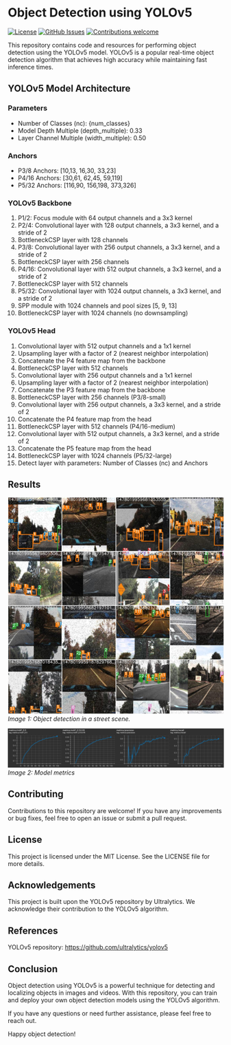 # Object Detection using YOLOv5
[![License](https://img.shields.io/badge/License-MIT-blue.svg)](https://opensource.org/licenses/MIT)
[![GitHub Issues](https://img.shields.io/github/issues/ayushgoel24/object-detection-using-yolov5.svg)](https://github.com/ayushgoel24/object-detection-using-yolov5/issues)
[![Contributions welcome](https://img.shields.io/badge/Contributions-welcome-orange.svg)](https://github.com/ayushgoel24/object-detection-using-yolov5)

This repository contains code and resources for performing object detection using the YOLOv5 model. YOLOv5 is a popular real-time object detection algorithm that achieves high accuracy while maintaining fast inference times.

## YOLOv5 Model Architecture

### Parameters
- Number of Classes (nc): {num_classes}
- Model Depth Multiple (depth_multiple): 0.33
- Layer Channel Multiple (width_multiple): 0.50

### Anchors
- P3/8 Anchors: [10,13, 16,30, 33,23]
- P4/16 Anchors: [30,61, 62,45, 59,119]
- P5/32 Anchors: [116,90, 156,198, 373,326]

### YOLOv5 Backbone
1. P1/2: Focus module with 64 output channels and a 3x3 kernel
2. P2/4: Convolutional layer with 128 output channels, a 3x3 kernel, and a stride of 2
3. BottleneckCSP layer with 128 channels
4. P3/8: Convolutional layer with 256 output channels, a 3x3 kernel, and a stride of 2
5. BottleneckCSP layer with 256 channels
6. P4/16: Convolutional layer with 512 output channels, a 3x3 kernel, and a stride of 2
7. BottleneckCSP layer with 512 channels
8. P5/32: Convolutional layer with 1024 output channels, a 3x3 kernel, and a stride of 2
9. SPP module with 1024 channels and pool sizes [5, 9, 13]
10. BottleneckCSP layer with 1024 channels (no downsampling)

### YOLOv5 Head
1. Convolutional layer with 512 output channels and a 1x1 kernel
2. Upsampling layer with a factor of 2 (nearest neighbor interpolation)
3. Concatenate the P4 feature map from the backbone
4. BottleneckCSP layer with 512 channels
5. Convolutional layer with 256 output channels and a 1x1 kernel
6. Upsampling layer with a factor of 2 (nearest neighbor interpolation)
7. Concatenate the P3 feature map from the backbone
8. BottleneckCSP layer with 256 channels (P3/8-small)
9. Convolutional layer with 256 output channels, a 3x3 kernel, and a stride of 2
10. Concatenate the P4 feature map from the head
11. BottleneckCSP layer with 512 channels (P4/16-medium)
12. Convolutional layer with 512 output channels, a 3x3 kernel, and a stride of 2
13. Concatenate the P5 feature map from the head
14. BottleneckCSP layer with 1024 channels (P5/32-large)
15. Detect layer with parameters: Number of Classes (nc) and Anchors

## Results

![Image 1](./static/images/result.jpeg)
*Image 1: Object detection in a street scene.*

![Image 2](./static/images/metrics.png)
*Image 2: Model metrics*

## Contributing
Contributions to this repository are welcome! If you have any improvements or bug fixes, feel free to open an issue or submit a pull request.

## License
This project is licensed under the MIT License. See the LICENSE file for more details.

## Acknowledgements
This project is built upon the YOLOv5 repository by Ultralytics. We acknowledge their contribution to the YOLOv5 algorithm.

## References
YOLOv5 repository: https://github.com/ultralytics/yolov5

## Conclusion
Object detection using YOLOv5 is a powerful technique for detecting and localizing objects in images and videos. With this repository, you can train and deploy your own object detection models using the YOLOv5 algorithm.

If you have any questions or need further assistance, please feel free to reach out.

Happy object detection!
